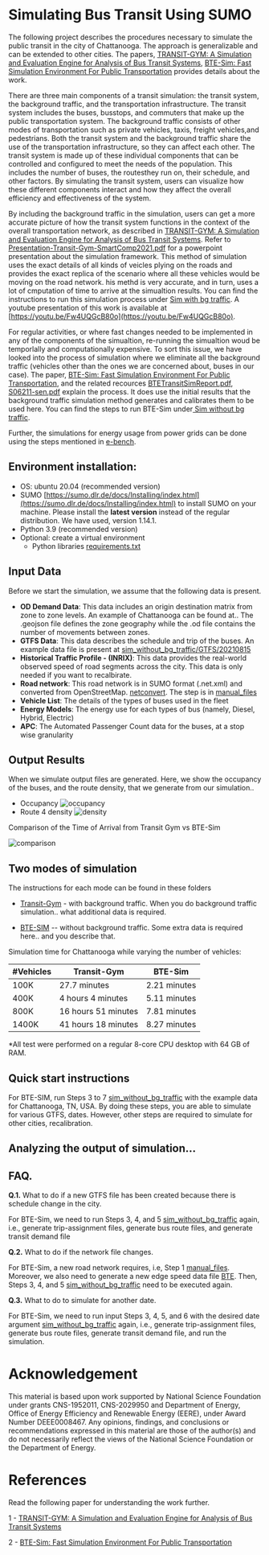 # Simulating Bus Transit Using SUMO 

The following project describes the procedures necessary to simulate the public transit in the city of Chattanooga. The approach is generalizable and can be extended to other cities. The papers, [TRANSIT-GYM: A Simulation and Evaluation Engine for Analysis of Bus Transit Systems](https://ieeexplore.ieee.org/abstract/document/9556290), [BTE-Sim: Fast Simulation Environment For Public Transportation](https://ieeexplore.ieee.org/stamp/stamp.jsp?arnumber=10020973) provides details about the work.

There are three main components of a transit simulation: the transit system, the background traffic, and the transportation infrastructure. The transit system includes the buses, busstops, and commuters that make up the public transportation system. The background traffic consists of other modes of transportation such as private vehicles, taxis, freight vehicles,and pedestrians. Both the transit system and the background traffic share the use of the transportation infrastructure, so they can affect each other. The transit system is made up of these individual components that can be controlled and configured to meet the needs of the population. This includes the number of buses, the routesthey run on, their schedule, and other factors. By simulating the transit system, users can visualize how these different components interact and how they affect the overall efficiency and effectiveness of the system.

By including the background traffic in the simulation, users can get a more accurate picture of how the transit system functions in the context of the overall transportation network, as described in [TRANSIT-GYM: A Simulation and Evaluation Engine for Analysis of Bus Transit Systems](https://ieeexplore.ieee.org/abstract/document/9556290). Refer to [Presentation-Transit-Gym-SmartComp2021.pdf](docs/Presentation-Transit-Gym-SmartComp2021.pdf) for a powerpoint presentation about the simulation framework. This method of simulation uses the exact details of all kinds of veicles plying on the roads and provides the exact replica of the scenario where all these vehicles would be moving on the road network. his methd is very accurate, and in turn, uses a lot of cmputation of time to arrive at the simualtion results. You can find the instructions to run this simulation process under [Sim with bg traffic](sim_with_bg_traffic). A youtube presentation of this work is available at [https://youtu.be/Fw4UQGcB80o](https://youtu.be/Fw4UQGcB80o).

For regular activities, or where fast changes needed to be implemented in any of the components of the simualtion, re-running the simualtion woud be temporlally and computationally expensive. To sort this issue, we have looked into the process of simulation where we eliminate all the background traffic (vehicles other than the ones we are concerned about, buses in our case). The paper, [BTE-Sim: Fast Simulation Environment For Public Transportation](https://ieeexplore.ieee.org/stamp/stamp.jsp?arnumber=10020973), and the related recources [BTETransitSimReport.pdf](docs\BTETransitSimReport.pdf), [S06211-sen.pdf](docs\S06211-sen.pdf) explain the process. It does use the initial results that the background traffic simulation method generates and calibrates them to be used here. You can find the steps to run BTE-Sim under[ Sim without bg traffic](sim_without_bgtraffic).

Further, the simulations for energy usage from power grids can be done using the steps mentioned in [e-bench](archive/e-bench).

## Environment installation:

- OS: ubuntu 20.04 (recommended version)
- SUMO [https://sumo.dlr.de/docs/Installing/index.html](https://sumo.dlr.de/docs/Installing/index.html) to install SUMO on your machine. Please install the **latest version** instead of the regular distribution. We have used, version 1.14.1.
- Python 3.9 (recommended version)
- Optional: create a virtual environment
  - Python libraries [requirements.txt](requirements.txt)

## Input Data

Before we start the simulation, we assume that the following data is present.

- **OD Demand Data**: This data includes an origin destination matrix from zone to zone levels. An example of Chattanooga can be found at.. The .geojson file defines the zone geography while the .od file contains the number of movements between zones.
- **GTFS Data**: This data describes the schedule and trip of the buses. An example data file is present at [sim_without_bg_traffic/GTFS/20210815](https://github.com/smarttransit-ai/transit-gym/tree/rc1/sim_without_bg_traffic/GTFS/20210815)
- **Historical Traffic Profile - (INRIX)**: This data provides the real-world observed speed of road segments across the city. This data is only needed if you want to recalbirate.
- **Road network**: This road network is in SUMO format (.net.xml) and converted from OpenStreetMap. [netconvert](https://sumo.dlr.de/docs/Networks/Import/OpenStreetMap.html). The step is in [manual_files](https://github.com/smarttransit-ai/transit-gym/tree/rc1/sim_without_bg_traffic/manual_files)
- **Vehicle List**: The details of the types of buses used in the fleet
- **Energy Models**: The energy use for each types of bus (namely, Diesel, Hybrid, Electric)
- **APC**: The Automated Passenger Count data for the buses, at a stop wise granularity

## Output Results

When we simulate output files are generated. Here, we show the occupancy of the buses, and the route density, that we generate from our simulation..
* Occupancy
![occupancy](resources/occ.jpg)
* Route 4 density
![density](resources/den.jpg)

Comparison of the Time of Arrival from Transit Gym vs BTE-Sim

![comparison](resources/ToA.jpg)

## Two modes of simulation
The instructions for each mode can be found in these folders 
- [Transit-Gym](https://github.com/smarttransit-ai/transit-gym/tree/rc1/sim_with_bg_traffic) - with background traffic. When you do background traffic simulation.. what additional data is required.

- [BTE-SIM](https://github.com/smarttransit-ai/transit-gym/tree/rc1/sim_without_bg_traffic) -- without background traffic. Some extra data is required here.. and you describe that.

Simulation time for Chattanooga while varying the number of vehicles:

| #Vehicles | Transit-Gym         | BTE-Sim      |
| --------- | ------------------- | ------------ |
| 100K      | 27.7 minutes        | 2.21 minutes |
| 400K      | 4 hours 4 minutes   | 5.11 minutes |
| 800K      | 16 hours 51 minutes | 7.81 minutes |
| 1400K     | 41 hours 18 minutes | 8.27 minutes |

\*All test were performed on a regular 8-core CPU desktop with 64 GB of RAM.

## Quick start instructions 

For BTE-SIM, run Steps 3 to 7 [sim_without_bg_traffic](https://github.com/smarttransit-ai/transit-gym/tree/rc1/sim_without_bg_traffic) with the example data for Chattanooga, TN, USA. By doing these steps, you are able to simulate for various GTFS, dates. However, other steps are required to simulate for other cities, recalibration.



## Analyzing the output of simulation...


## FAQ.

**Q.1.** What to do if a new GTFS file has been created because there is schedule change in the city.

For BTE-Sim, we need to run Steps 3, 4, and 5 [sim_without_bg_traffic](https://github.com/smarttransit-ai/transit-gym/tree/rc1/sim_without_bg_traffic) again, i.e., generate trip-assignment files, generate bus route files, and generate transit demand file

**Q.2.** What to do if the network file changes.

For BTE-Sim, a new road network requires, i.e, Step 1 [manual_files](https://github.com/smarttransit-ai/transit-gym/tree/rc1/sim_with_bg_traffic/manual_files). Moreover, we also need to generate a new edge speed data file [BTE](https://github.com/smarttransit-ai/transit-gym/tree/rc1/sim_without_bg_traffic/BTE). Then, Steps 3, 4, and 5 [sim_without_bg_traffic](https://github.com/smarttransit-ai/transit-gym/tree/rc1/sim_without_bg_traffic) need to be executed again.

**Q.3.** What to do to simulate for another date.

For BTE-Sim, we need to run input Steps 3, 4, 5, and 6 with the desired date argument [sim_without_bg_traffic](https://github.com/smarttransit-ai/transit-gym/tree/rc1/sim_without_bg_traffic) again, i.e., generate trip-assignment files, generate bus route files, generate transit demand file, and run the simulation.


# Acknowledgement

This material is based upon work supported by National Science Foundation under grants CNS-1952011, CNS-2029950 and Department of Energy, Office of Energy Efficiency and Renewable Energy (EERE), under Award Number DEEE0008467. Any opinions, findings, and conclusions or recommendations expressed in this material are those of the author(s) and do not necessarily reflect the views of the National Science Foundation or the Department of Energy.

# References

Read the following paper for understanding the work further.

1 - [TRANSIT-GYM: A Simulation and Evaluation Engine for Analysis of Bus Transit Systems](https://ieeexplore.ieee.org/abstract/document/9556290)

2 - [BTE-Sim: Fast Simulation Environment For Public Transportation](https://ieeexplore.ieee.org/stamp/stamp.jsp?arnumber=10020973)
